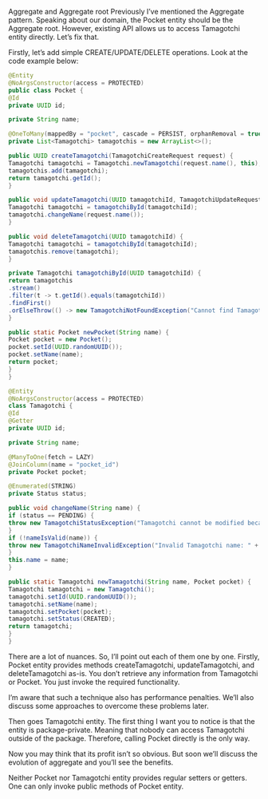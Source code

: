 Aggregate and Aggregate root
Previously I’ve mentioned the Aggregate pattern. Speaking about our domain, the Pocket entity should be the Aggregate root. However, existing API allows us to access Tamagotchi entity directly. Let’s fix that.

Firstly, let’s add simple CREATE/UPDATE/DELETE operations. Look at the code example below:

```java
@Entity
@NoArgsConstructor(access = PROTECTED)
public class Pocket {
@Id
private UUID id;

private String name;

@OneToMany(mappedBy = "pocket", cascade = PERSIST, orphanRemoval = true)
private List<Tamagotchi> tamagotchis = new ArrayList<>();

public UUID createTamagotchi(TamagotchiCreateRequest request) {
Tamagotchi tamagotchi = Tamagotchi.newTamagotchi(request.name(), this);
tamagotchis.add(tamagotchi);
return tamagotchi.getId();
}

public void updateTamagotchi(UUID tamagotchiId, TamagotchiUpdateRequest request) {
Tamagotchi tamagotchi = tamagotchiById(tamagotchiId);
tamagotchi.changeName(request.name());
}

public void deleteTamagotchi(UUID tamagotchiId) {
Tamagotchi tamagotchi = tamagotchiById(tamagotchiId);
tamagotchis.remove(tamagotchi);
}

private Tamagotchi tamagotchiById(UUID tamagotchiId) {
return tamagotchis
.stream()
.filter(t -> t.getId().equals(tamagotchiId))
.findFirst()
.orElseThrow(() -> new TamagotchiNotFoundException("Cannot find Tamagotchi by ID=" + tamagotchiId));
}

public static Pocket newPocket(String name) {
Pocket pocket = new Pocket();
pocket.setId(UUID.randomUUID());
pocket.setName(name);
return pocket;
}
}

@Entity
@NoArgsConstructor(access = PROTECTED)
class Tamagotchi {
@Id
@Getter
private UUID id;

private String name;

@ManyToOne(fetch = LAZY)
@JoinColumn(name = "pocket_id")
private Pocket pocket;

@Enumerated(STRING)
private Status status;

public void changeName(String name) {
if (status == PENDING) {
throw new TamagotchiStatusException("Tamagotchi cannot be modified because it's PENDING");
}
if (!nameIsValid(name)) {
throw new TamagotchiNameInvalidException("Invalid Tamagotchi name: " + name);
}
this.name = name;
}

public static Tamagotchi newTamagotchi(String name, Pocket pocket) {
Tamagotchi tamagotchi = new Tamagotchi();
tamagotchi.setId(UUID.randomUUID());
tamagotchi.setName(name);
tamagotchi.setPocket(pocket);
tamagotchi.setStatus(CREATED);
return tamagotchi;
}
}
```
There are a lot of nuances. So, I’ll point out each of them one by one. Firstly, Pocket entity provides methods createTamagotchi, updateTamagotchi, and deleteTamagotchi as-is. You don’t retrieve any information from Tamagotchi or Pocket. You just invoke the required functionality.

I’m aware that such a technique also has performance penalties. We’ll also discuss some approaches to overcome these problems later.

Then goes Tamagotchi entity. The first thing I want you to notice is that the entity is package-private. Meaning that nobody can access Tamagotchi outside of the package. Therefore, calling Pocket directly is the only way.

Now you may think that its profit isn’t so obvious. But soon we’ll discuss the evolution of aggregate and you’ll see the benefits.

Neither Pocket nor Tamagotchi entity provides regular setters or getters. One can only invoke public methods of Pocket entity.